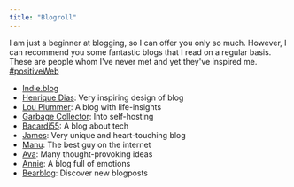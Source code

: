 ```yaml
---
title: "Blogroll"
---
```


I am just a beginner at blogging, so I can offer you only so much. However, I can recommend you some fantastic blogs that I read on a regular basis. These are people whom I've never met and yet they've inspired me. [#positiveWeb](#)

- [Indie.blog](https://indieblog.page/)
- [Henrique Dias](https://hacdias.com/): Very inspiring design of blog  
- [Lou Plummer](https://louplummer.lol/): A blog with life-insights  
- [Garbage Collector](https://zedas.fr/): Into self-hosting  
- [Bacardi55](https://bacardi55.io): A blog about tech  
- [James](https://jamesg.blog): Very unique and heart-touching blog  
- [Manu](https://manuelmoreale.com): The best guy on the internet  
- [Ava](https://blog.avas.space): Many thought-provoking ideas  
- [Annie](http://anniemueller.com): A blog full of emotions  
- [Bearblog](https://bearblog.dev/discover/): Discover new blogposts  
